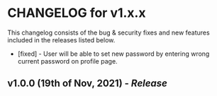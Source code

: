 # CHANGELOG for v1.x.x

This changelog consists of the bug & security fixes and new features included in the releases listed below.

* [fixed] - User will be able to set new password by entering wrong current password on profile page.

## **v1.0.0 (19th of Nov, 2021)** - *Release*
